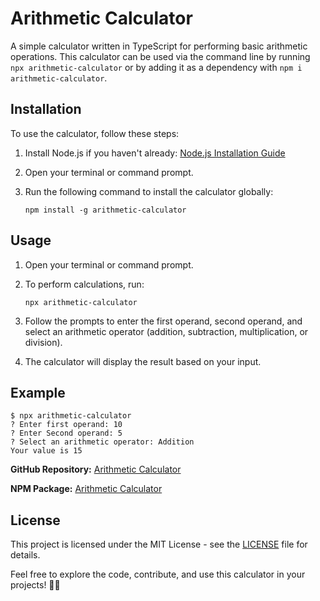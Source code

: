 # Arithmetic Calculator

A simple calculator written in TypeScript for performing basic arithmetic operations. This calculator can be used via the command line by running `npx arithmetic-calculator` or by adding it as a dependency with `npm i arithmetic-calculator`.

## Installation

To use the calculator, follow these steps:

1. Install Node.js if you haven't already: [Node.js Installation Guide](https://nodejs.org/en/download/)

2. Open your terminal or command prompt.

3. Run the following command to install the calculator globally:

   ```
   npm install -g arithmetic-calculator
   ```

## Usage

1. Open your terminal or command prompt.

2. To perform calculations, run:

   ```
   npx arithmetic-calculator
   ```

3. Follow the prompts to enter the first operand, second operand, and select an arithmetic operator (addition, subtraction, multiplication, or division).

4. The calculator will display the result based on your input.

## Example

```
$ npx arithmetic-calculator
? Enter first operand: 10
? Enter Second operand: 5
? Select an arithmetic operator: Addition
Your value is 15
```

**GitHub Repository:** [Arithmetic Calculator](https://github.com/HasnainHSA/TypeScript-Mastery-Projects/tree/main/01_Calculator)

**NPM Package:** [Arithmetic Calculator](https://www.npmjs.com/package/arithmetic-calculator)


## License

This project is licensed under the MIT License - see the [LICENSE](LICENSE) file for details.

Feel free to explore the code, contribute, and use this calculator in your projects! 🚀🔢